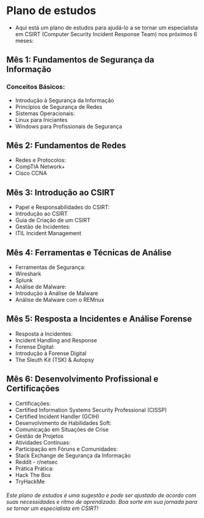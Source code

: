 # Plano de estudos
- Aqui está um plano de estudos para ajudá-lo a se tornar um especialista em CSIRT (Computer Security Incident Response Team) nos próximos 6 meses:

## Mês 1: Fundamentos de Segurança da Informação 
### Conceitos Básicos:
- Introdução à Segurança da Informação
- Princípios de Segurança de Redes
- Sistemas Operacionais:
- Linux para Iniciantes
- Windows para Profissionais de Segurança

## Mês 2: Fundamentos de Redes
- Redes e Protocolos:
- CompTIA Network+
- Cisco CCNA
## Mês 3: Introdução ao CSIRT
- Papel e Responsabilidades do CSIRT:
- Introdução ao CSIRT
- Guia de Criação de um CSIRT
- Gestão de Incidentes:
- ITIL Incident Management
## Mês 4: Ferramentas e Técnicas de Análise
- Ferramentas de Segurança:
- Wireshark
- Splunk
- Análise de Malware:
- Introdução à Análise de Malware
- Análise de Malware com o REMnux
## Mês 5: Resposta a Incidentes e Análise Forense
- Resposta a Incidentes:
- Incident Handling and Response
- Forense Digital:
- Introdução à Forense Digital
- The Sleuth Kit (TSK) & Autopsy
## Mês 6: Desenvolvimento Profissional e Certificações
- Certificações:
- Certified Information Systems Security Professional (CISSP)
- Certified Incident Handler (GCIH)
- Desenvolvimento de Habilidades Soft:
- Comunicação em Situações de Crise
- Gestão de Projetos
- Atividades Contínuas:
- Participação em Fóruns e Comunidades:
- Stack Exchange de Segurança da Informação
- Reddit - r/netsec
- Prática Prática:
- Hack The Box
- TryHackMe
###### Este plano de estudos é uma sugestão e pode ser ajustado de acordo com suas necessidades e ritmo de aprendizado. Boa sorte em sua jornada para se tornar um especialista em CSIRT!

